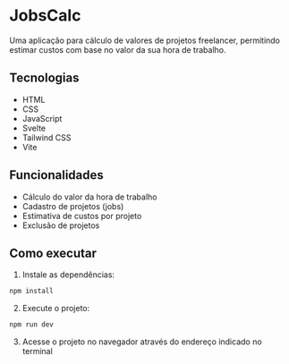 # JobsCalc

Uma aplicação para cálculo de valores de projetos freelancer, permitindo estimar custos com base no valor da sua hora de trabalho.

## Tecnologias

- HTML
- CSS
- JavaScript
- Svelte
- Tailwind CSS
- Vite

## Funcionalidades

- Cálculo do valor da hora de trabalho
- Cadastro de projetos (jobs)
- Estimativa de custos por projeto
- Exclusão de projetos

## Como executar

1. Instale as dependências:
```bash
npm install
```

2. Execute o projeto:
```bash
npm run dev
```

3. Acesse o projeto no navegador através do endereço indicado no terminal
